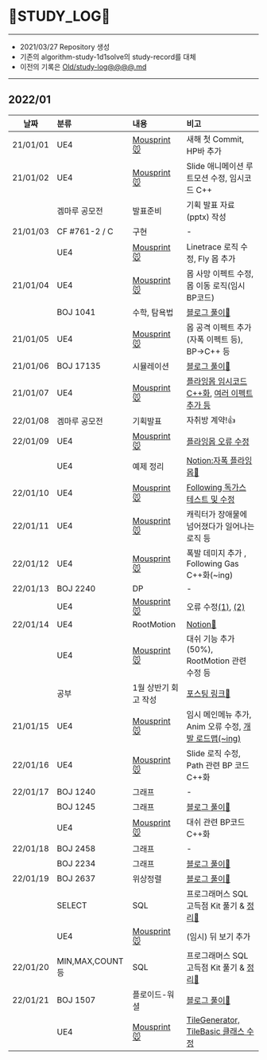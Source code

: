 # 📜STUDY_LOG📜
---
- 2021/03/27 Repository 생성
- 기존의 algorithm-study-1d1solve의 study-record를 대체
- 이전의 기록은 [Old/study-log@@@@.md](https://github.com/Oriburger/oriburger_study_log/blob/main/Old/study_log_2021.md)
---
## 2022/01

<div markdown="1">

|날짜|분류|내용|비고|
|----|:----|:----|:----|
|21/01/01|UE4|[Mousprint🐭](https://github.com/Oriburger/ue4_mousprint_)|새해 첫 Commit, HP바 추가|
|21/01/02|UE4|[Mousprint🐭](https://github.com/Oriburger/ue4_mousprint_)|Slide 애니메이션 루트모션 수정, 임시코드 C++|
||겜마루 공모전|발표준비|기획 발표 자료(pptx) 작성|-|
|21/01/03|CF #761-2 / C|구현|-|
||UE4|[Mousprint🐭](https://github.com/Oriburger/ue4_mousprint_)|Linetrace 로직 수정, Fly 몹 추가 |
|21/01/04|UE4|[Mousprint🐭](https://github.com/Oriburger/ue4_mousprint_)|몹 사망 이펙트 수정, 몹 이동 로직(임시BP코드) |
||BOJ 1041|수학, 탐욕법|[블로그 풀이📔](https://blog.naver.com/uss425/222612742652)|
|21/01/05|UE4|[Mousprint🐭](https://github.com/Oriburger/ue4_mousprint_)|몹 공격 이펙트 추가(자폭 이펙트 등), BP->C++ 등|
|21/01/06|BOJ 17135|시뮬레이션|[블로그 풀이📗](https://blog.naver.com/uss425/222614641773)|
|21/01/07|UE4|[Mousprint🐭](https://github.com/Oriburger/ue4_mousprint_)|[플라잉몹 임시코드C++화](https://github.com/Oriburger/ue4_mousprint_/commit/b399049e63ec19128c7b63a02b2667910bcdc834), [여러 이펙트 추가 등](https://github.com/Oriburger/ue4_mousprint_/commit/2ddd95999ce2d4c2d0bde2a527a607a795849987)|
|22/01/08|겜마루 공모전|기획발표|자취방 계약!👍|
|22/01/09|UE4|[Mousprint🐭](https://github.com/Oriburger/ue4_mousprint_)|[플라잉몹 오류 수정](https://github.com/Oriburger/ue4_mousprint_/commit/b8b0c66083068f30dad9a7a1190a027cf5df7f3b)|
||UE4|예제 정리|[Notion:자폭 플라잉몹📑](https://www.notion.so/oriburger/9785f74644214aab9825885f458f7fac)|
|22/01/10|UE4|[Mousprint🐭](https://github.com/Oriburger/ue4_mousprint_)|[Following 독가스 테스트 및  수정](https://github.com/Oriburger/ue4_mousprint_/commits/master)|
|22/01/11|UE4|[Mousprint🐭](https://github.com/Oriburger/ue4_mousprint_)|캐릭터가 장애물에 넘어졌다가 일어나는 로직 등|
|22/01/12|UE4|[Mousprint🐭](https://github.com/Oriburger/ue4_mousprint_)|폭발 데미지 추가 , Following Gas C++화(~ing)|
|22/01/13|BOJ 2240|DP|-|
||UE4|[Mousprint🐭](https://github.com/Oriburger/ue4_mousprint_)|오류 수정[(1)](https://github.com/Oriburger/ue4_mousprint_/commit/556098056d89e77d03131d8ce8b8b84b77b46e50),  [(2)](https://github.com/Oriburger/ue4_mousprint_/commit/e29feca3c1004fc3bb5d55a30bd46094b2930444)|
|22/01/14|UE4|RootMotion|[Notion📒](https://oriburger.notion.site/Root-Motion-cc60a7c44dfd4fd7836dcda2e8828130)|
||UE4|[Mousprint🐭](https://github.com/Oriburger/ue4_mousprint_)|대쉬 기능 추가(50%), RootMotion 관련 수정 등 |
||공부|1월 상반기 회고 작성|[포스팅 링크📑](https://blog.naver.com/uss425/222621857213)|
|21/01/15|UE4|[Mousprint🐭](https://github.com/Oriburger/ue4_mousprint_)|임시 메인메뉴 추가, Anim 오류 수정, [개발 로드맵(~ing)](https://oriburger.notion.site/Mousprint-94fa53a30a514273af9dec54c3910555)|
|22/01/16|UE4|[Mousprint🐭](https://github.com/Oriburger/ue4_mousprint_)|Slide 로직 수정, Path 관련 BP 코드 C++화|
|22/01/17|BOJ 1240|그래프|-|
||BOJ 1245|그래프|[블로그 풀이📙](https://blog.naver.com/uss425/222624140789)|
||UE4|[Mousprint🐭](https://github.com/Oriburger/ue4_mousprint_)|대쉬 관련 BP코드 C++화|
|22/01/18|BOJ 2458|그래프|-|
||BOJ 2234|그래프|[블로그 풀이📗](https://blog.naver.com/uss425/222625102558)|
|22/01/19|BOJ 2637|위상정렬|[블로그 풀이📘](https://blog.naver.com/uss425/222625882137)|
||SELECT|SQL|프로그래머스 SQL 고득점 Kit 풀기 & [정리📃](https://oriburger.notion.site/SELECT-c56cf132b87845c89f87299738e5ccb9)|
||UE4|[Mousprint🐭](https://github.com/Oriburger/ue4_mousprint_)|(임시) 뒤 보기 추가|
|22/01/20|MIN,MAX,COUNT 등|SQL|프로그래머스 SQL 고득점 Kit 풀기 & [정리📃](https://oriburger.notion.site/SUM-MAX-MIN-8de87ea31cf04d35ba4fcd741a88669b)|
|22/01/21|BOJ 1507|플로이드-워셜|[블로그 풀이📒](https://blog.naver.com/uss425/222627899371)|
||UE4|[Mousprint🐭](https://github.com/Oriburger/ue4_mousprint_)|[TileGenerator, TileBasic 클래스 수정](https://github.com/Oriburger/ue4_mousprint_/commit/fe9f69fc4bad0a5ae2cd95e8dbb68f40583056f1)|
</div>

<!--

- 📔📚📙📘📗📒📃📜📄📑

-->
